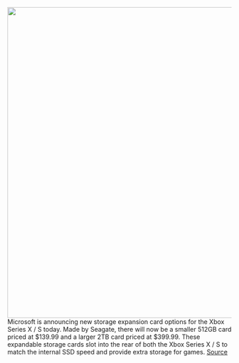 <img src='https://cdn.vox-cdn.com/thumbor/mTMjeVdl2CqjLdmXIEWi6EaVYHQ=/0x0:1920x1080/1200x800/filters:focal(807x387:1113x693)/cdn.vox-cdn.com/uploads/chorus_image/image/70025818/Seagate_SEC_Family.0.jpg' width='700px' /><br/>
Microsoft is announcing new storage expansion card options for the Xbox Series X / S today. Made by Seagate, there will now be a smaller 512GB card priced at $139.99 and a larger 2TB card priced at $399.99. These expandable storage cards slot into the rear of both the Xbox Series X / S to match the internal SSD speed and provide extra storage for games.
<a href='https://www.theverge.com/2021/10/21/22738266/microsoft-xbox-series-x-s-512gb-2tb-storage-expansion-cards-release-date-pricing'> Source <a/>